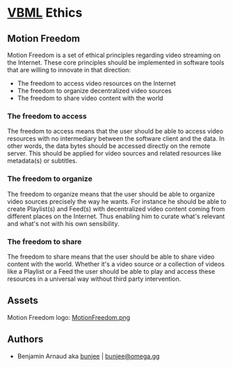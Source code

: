 # [VBML](README.md) Ethics

## Motion Freedom

Motion Freedom is a set of ethical principles regarding video streaming on the Internet. These core
principles should be implemented in software tools that are willing to innovate in that direction:

- The freedom to access video resources on the Internet
- The freedom to organize decentralized video sources
- The freedom to share video content with the world

### The freedom to access

The freedom to access means that the user should be able to access video resources with no
intermediary between the software client and the data. In other words, the data bytes should be
accessed directly on the remote server. This should be applied for video sources and related
resources like metadata(s) or subtitles.

### The freedom to organize

The freedom to organize means that the user should be able to organize video sources precisely the
way he wants. For instance he should be able to create Playlist(s) and Feed(s) with decentralized
video content coming from different places on the Internet. Thus enabling him to curate what's
relevant and what's not with his own sensibility.

### The freedom to share

The freedom to share means that the user should be able to share video content with the world.
Whether it's a video source or a collection of videos like a Playlist or a Feed the user should be
able to play and access these resources in a universal way without third party intervention.

## Assets

Motion Freedom logo: [MotionFreedom.png](pictures/MotionFreedom.png)

## Authors

- Benjamin Arnaud aka [bunjee](https://bunjee.me) | <bunjee@omega.gg>
